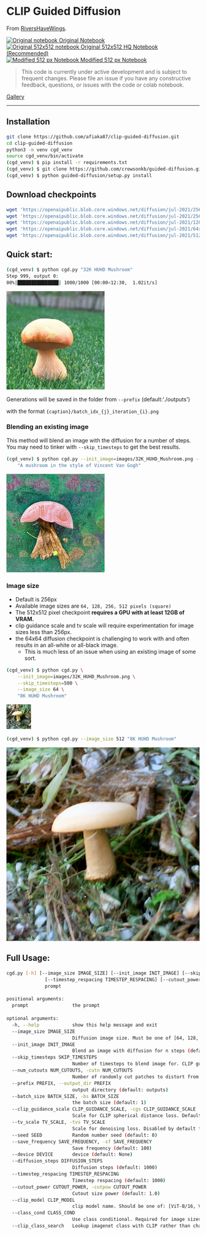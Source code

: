 # CLIP Guided Diffusion

From [RiversHaveWings](https://twitter.com/RiversHaveWings).

<a href="https://colab.research.google.com/drive/12a_Wrfi2_gwwAuN3VvMTwVMz9TfqctNj?usp=sharing">
  <img alt="Original notebook" src="https://colab.research.google.com/assets/colab-badge.svg">
  Original Notebook
</a>
</br>
<a href="https://colab.research.google.com/drive/1V66mUeJbXrTuQITvJunvnWVn96FEbSI3">
  <img alt="Original 512x512 notebook" src="https://colab.research.google.com/assets/colab-badge.svg">
  Original 512x512 HQ Notebook (Recommended)
</a>
</br>
<a href="https://github.com/afiaka87/clip-guided-diffusion/blob/main/cgd_clip_selected_class.ipynb">
  <img alt="Modified 512 px Notebook" src="https://colab.research.google.com/assets/colab-badge.svg">
  Modified 512 px Notebook
</a>

> This code is currently under active development and is subject to frequent changes. Please file an issue if you have any constructive feedback, questions, or issues with the code or colab notebook.

[Gallery](/images/README.md)

---

## Installation
```sh
git clone https://github.com/afiaka87/clip-guided-diffusion.git
cd clip-guided-diffusion
python3 -m venv cgd_venv
source cgd_venv/bin/activate
(cgd_venv) $ pip install -r requirements.txt
(cgd_venv) $ git clone https://github.com/crowsonkb/guided-diffusion.git
(cgd_venv) $ python guided-diffusion/setup.py install


```

## Download checkpoints
```sh
wget 'https://openaipublic.blob.core.windows.net/diffusion/jul-2021/256x256_diffusion_uncond.pt' -O 'checkpoints/256x256_diffusion.pt'
wget 'https://openaipublic.blob.core.windows.net/diffusion/jul-2021/256x256_diffusion.pt' -O 'checkpoints/256x256_diffusion.pt'
wget 'https://openaipublic.blob.core.windows.net/diffusion/jul-2021/128x128_diffusion.pt' -O 'checkpoints/128x128_diffusion.pt'
wget 'https://openaipublic.blob.core.windows.net/diffusion/jul-2021/64x64_diffusion.pt' -O 'checkpoints/64x64_diffusion.pt'
wget 'https://openaipublic.blob.core.windows.net/diffusion/jul-2021/512x512_diffusion.pt' -O 'checkpoints/512x512_diffusion.pt'
```


## Quick start:

```sh
(cgd_venv) $ python cgd.py "32K HUHD Mushroom"
Step 999, output 0:
00%|███████████████| 1000/1000 [00:00<12:30,  1.02it/s]
```
![](/images/32K_HUHD_Mushroom.png?raw=true)

Generations will be saved in the folder from `--prefix` (default:'./outputs')

with the format `{caption}/batch_idx_{j}_iteration_{i}.png`


### Blending an existing image

This method will blend an image with the diffusion for a number of steps. 
You may need to tinker with `--skip_timesteps` to get the best results.
```sh
(cgd_venv) $ python cgd.py --init_image=images/32K_HUHD_Mushroom.png --skip_timesteps=500 \
    "A mushroom in the style of Vincent Van Gogh"
```
![](images/a_mushroom_in_the_style_of_vangogh.png?raw=true)

### Image size
- Default is 256px
- Available image sizes are `64, 128, 256, 512 pixels (square)`
- The 512x512 pixel checkpoint **requires a GPU with at least 12GB of VRAM.**
- clip guidance scale and tv scale will require experimentation for image sizes less than 256px.
- the 64x64 diffusion checkpoint is challenging to work with and often results in an all-white or all-black image.
  - This is much less of an issue when using an existing image of some sort.
```sh
(cgd_venv) $ python cgd.py \
    --init_image=images/32K_HUHD_Mushroom.png \
    --skip_timesteps=500 \
    --image_size 64 \
    "8K HUHD Mushroom"
```
![](images/32K_HUHD_Mushroom_64.png?raw=true)

```sh
(cgd_venv) $ python cgd.py --image_size 512 "8K HUHD Mushroom"
```
![](images/32K_HUHD_Mushroom_512.png?raw=true)

## Full Usage:
```sh
cgd.py [-h] [--image_size IMAGE_SIZE] [--init_image INIT_IMAGE] [--skip_timesteps SKIP_TIMESTEPS] [--num_cutouts NUM_CUTOUTS] [--prefix PREFIX] [--batch_size BATCH_SIZE] [--clip_guidance_scale CLIP_GUIDANCE_SCALE] [--tv_scale TV_SCALE] [--seed SEED] [--save_frequency SAVE_FREQUENCY] [--device DEVICE] [--diffusion_steps DIFFUSION_STEPS]
              [--timestep_respacing TIMESTEP_RESPACING] [--cutout_power CUTOUT_POWER] [--clip_model CLIP_MODEL] [--class_cond CLASS_COND] [--clip_class_search]
              prompt

positional arguments:
  prompt                the prompt

optional arguments:
  -h, --help            show this help message and exit
  --image_size IMAGE_SIZE
                        Diffusion image size. Must be one of [64, 128, 256, 512]. (default: 256)
  --init_image INIT_IMAGE
                        Blend an image with diffusion for n steps (default: None)
  --skip_timesteps SKIP_TIMESTEPS
                        Number of timesteps to blend image for. CLIP guidance occurs after this. (default: 0)
  --num_cutouts NUM_CUTOUTS, -cutn NUM_CUTOUTS
                        Number of randomly cut patches to distort from diffusion. (default: 8)
  --prefix PREFIX, --output_dir PREFIX
                        output directory (default: outputs)
  --batch_size BATCH_SIZE, -bs BATCH_SIZE
                        the batch size (default: 1)
  --clip_guidance_scale CLIP_GUIDANCE_SCALE, -cgs CLIP_GUIDANCE_SCALE
                        Scale for CLIP spherical distance loss. Default value varies depending on image size. (default: 1000)
  --tv_scale TV_SCALE, -tvs TV_SCALE
                        Scale for denoising loss. Disabled by default for 64 and 128 (default: 100)
  --seed SEED           Random number seed (default: 0)
  --save_frequency SAVE_FREQUENCY, -sf SAVE_FREQUENCY
                        Save frequency (default: 100)
  --device DEVICE       device (default: None)
  --diffusion_steps DIFFUSION_STEPS
                        Diffusion steps (default: 1000)
  --timestep_respacing TIMESTEP_RESPACING
                        Timestep respacing (default: 1000)
  --cutout_power CUTOUT_POWER, -cutpow CUTOUT_POWER
                        Cutout size power (default: 1.0)
  --clip_model CLIP_MODEL
                        clip model name. Should be one of: [ViT-B/16, ViT-B/32, RN50, RN101, RN50x4, RN50x16] (default: ViT-B/16)
  --class_cond CLASS_COND
                        Use class conditional. Required for image sizes other than 256 (default: True)
  --clip_class_search   Lookup imagenet class with CLIP rather than changing them throughout run. Use `--clip_class_search` on its own to enable. (default: False)
```